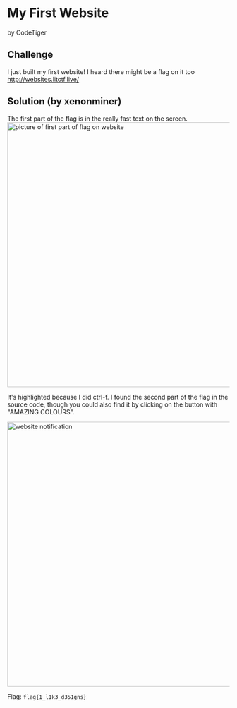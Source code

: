 # My First Website
by CodeTiger

## Challenge
I just built my first website! I heard there might be a flag on it too
http://websites.litctf.live/

## Solution (by xenonminer)
The first part of the flag is in the really fast text on the screen.
<img src="https://user-images.githubusercontent.com/86171033/126084621-2e792c0d-84c4-46c0-8c32-bf63a362dbbe.png" alt="picture of first part of flag on website" width=600>

It's highlighted because I did ctrl-f.
I found the second part of the flag in the source code, though you could also find it by clicking on the button with "AMAZING COLOURS".

<img src="https://user-images.githubusercontent.com/86171033/126084837-e5a8d03d-146f-401b-b5b0-07b8773844e7.png" alt="website notification" width=600>

Flag: ```flag{1_l1k3_d351gns}```
